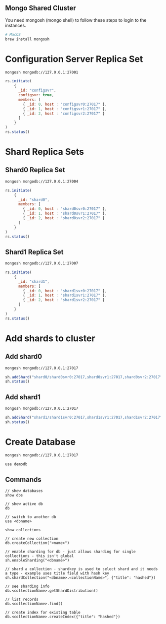 Mongo Shared Cluster
--------------------

You need mongosh (mongo shell) to follow these steps to login to the instances.

```bash
# MacOS
brew install mongosh
```

# Configuration Server Replica Set

```bash
mongosh mongodb://127.0.0.1:27001
```

```js
rs.initiate(
    {
      _id: "configsvr",
      configsvr: true,
      members: [
        { _id: 0, host : "configsvr0:27017" },
        { _id: 1, host : "configsvr1:27017" },
        { _id: 2, host : "configsvr2:27017" }
      ]
    }
)
rs.status()
```

# Shard Replica Sets

## Shard0 Replica Set

```bash
mongosh mongodb://127.0.0.1:27004
```

```js
rs.initiate(
    {
      _id: "shard0",
      members: [
        { _id: 0, host : "shard0svr0:27017" },
        { _id: 1, host : "shard0svr1:27017" },
        { _id: 2, host : "shard0svr2:27017" }
      ]
    }
)
rs.status()
```

## Shard1 Replica Set

```bash
mongosh mongodb://127.0.0.1:27007
```

```js
rs.initiate(
    {
      _id: "shard1",
      members: [
        { _id: 0, host : "shard1svr0:27017" },
        { _id: 1, host : "shard1svr1:27017" },
        { _id: 2, host : "shard1svr2:27017" }
      ]
    }
)
rs.status()
```

# Add shards to cluster

## Add shard0

```bash
mongosh mongodb://127.0.0.1:27017
```

```js
sh.addShard("shard0/shard0svr0:27017,shard0svr1:27017,shard0svr2:27017")
sh.status()
```

## Add shard1

```bash
mongosh mongodb://127.0.0.1:27017
```

```js
sh.addShard("shard1/shard1svr0:27017,shard1svr1:27017,shard1svr2:27017")
sh.status()
```

# Create Database

```bash
mongosh mongodb://127.0.0.1:27017
```

```js
use demodb
```

## Commands

```
// show databases
show dbs

// show active db
db

// switch to another db
use <dbname>

show collections

// create new collection
db.createCollection("<name>")

// enable sharding for db - just allows sharding for single collections - this isn't global
sh.enableSharding("<dbname>")

// shard a collection - shardkey is used to select shard and it needs a type - example uses title field with hash key
sh.shardCollection("<dbname>.<collectionName>", {"title": "hashed"})

// see sharding info
db.<collectionName>.getShardDistribution()

// list records
db.<collectionName>.find()

// create index for existing table
db.<collectionName>.createIndex({"title": "hashed"})
```